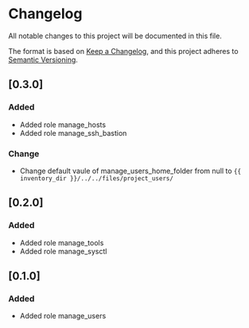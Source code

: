 # Changelog
All notable changes to this project will be documented in this file.

The format is based on [Keep a Changelog](https://keepachangelog.com/en/1.0.0/),
and this project adheres to [Semantic Versioning](https://semver.org/spec/v2.0.0.html).

## [0.3.0]
### Added
 - Added role manage_hosts
 - Added role manage_ssh_bastion

### Change
 - Change default vaule of manage_users_home_folder from null to `{{ inventory_dir }}/../../files/project_users/`

## [0.2.0]
### Added
 - Added role manage_tools
 - Added role manage_sysctl

## [0.1.0]
### Added
 - Added role manage_users